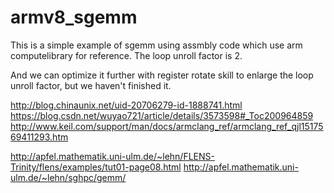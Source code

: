# armv8_sgemm
This is a simple example of sgemm using assmbly code which use arm computelibrary for reference. The loop unroll factor is 2.

And we can optimize it further with register rotate skill to enlarge the loop unroll factor, but we haven't finished it.

http://blog.chinaunix.net/uid-20706279-id-1888741.html
https://blog.csdn.net/wuyao721/article/details/3573598#_Toc200964859
http://www.keil.com/support/man/docs/armclang_ref/armclang_ref_qjl1517569411293.htm


http://apfel.mathematik.uni-ulm.de/~lehn/FLENS-Trinity/flens/examples/tut01-page08.html
http://apfel.mathematik.uni-ulm.de/~lehn/sghpc/gemm/
